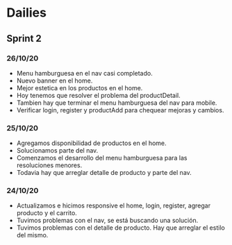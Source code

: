 # Dailies

## Sprint 2

### 26/10/20

- Menu hamburguesa en el nav casi completado.
- Nuevo banner en el home.
- Mejor estetica en los productos en el home.
- Hoy tenemos que resolver el problema del productDetail.
- Tambien hay que terminar el menu hamburguesa del nav para mobile.
- Verificar login, register y productAdd para chequear mejoras y cambios.

### 25/10/20

- Agregamos disponibilidad de productos en el home.
- Solucionamos parte del nav.
- Comenzamos el desarrollo del menu hamburguesa para las resoluciones menores.
- Todavia hay que arreglar detalle de producto y parte del nav.

### 24/10/20

- Actualizamos e hicimos responsive el home, login, register, agregar producto y el carrito.
- Tuvimos problemas con el nav, se está buscando una solución.
- Tuvimos problemas con el detalle de producto. Hay que arreglar el estilo del mismo.

